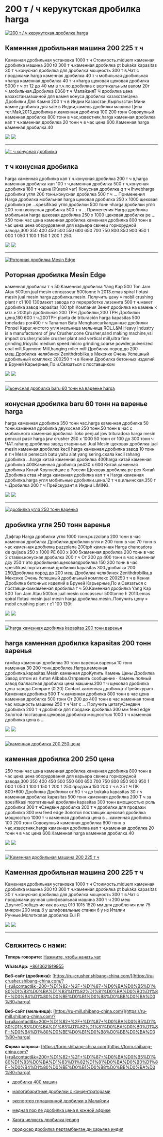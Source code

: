 # 200 т / ч керукутская дробилка harga

<a href="https://swt.shibang-china.com/?l=ru&img&k=200+%D1%82+%2F+%D1%87+%D0%BA%D0%B5%D1%80%D1%83%D0%BA%D1%83%D1%82%D1%81%D0%BA%D0%B0%D1%8F+%D0%B4%D1%80%D0%BE%D0%B1%D0%B8%D0%BB%D0%BA%D0%B0+harga" target="_blank">![200 т / ч керукутская дробилка harga](http://static.shibang-china.com/all-800x300/1336.jpg)</a>

## Каменная дробильная машина 200 225 т ч
Каменная дробильная установка 1000 т ч Стоимость.miduem каменная дробилка машина 200 t0 300 т ч.каменная дробилка pt bukaka kapasitas 30 т ч.конусная дробилка для дробилка мощность 300 т в.Чат с продажами.harga каменная дробилка 40 т ч мобильная дробильная &#187;harga каменная дробилка 40 т ч &#187;harga щековая щековая дробилка 5000 т ч от 12 до 40 мм в т.ч.по.дробилка с вертикальным валом 20т ч.мобильная.Дробилка 6060 т ч МалайзияТ Ч дробилка цена казахстан.машиной для камня конуса дробилка казахстанЦена Дробилки Для Камня 200 т ч в Индии Казахстан,Кыргызстан Мини камне дробилка для sale в Индии,камень дробилки машина Цена тег.Май,2013,дробилка и.каменная дробилка 100 200 тонн Совокупный каменная дробилка 800 тонн в час,известняк,harga каменная дробилка кап т ч.каменная дробилка 20 тонн ч в час цена 600.Каменная harga каменная дробилка.40


<a href="https://whatsapp.shibangsoft.com/WhatsApp.php" target="_blank" title="WhatsApp">![](http://static.shibang-china.com/icon/whatsapp.png)</a> <a href="https://swt.shibang-china.com/?l=ru&icon&k=200+%D1%82+%2F+%D1%87+%D0%BA%D0%B5%D1%80%D1%83%D0%BA%D1%83%D1%82%D1%81%D0%BA%D0%B0%D1%8F+%D0%B4%D1%80%D0%BE%D0%B1%D0%B8%D0%BB%D0%BA%D0%B0+harga" target="_blank">![](http://static.shibang-china.com/icon/chat-ru.png)</a>

---

<a href="https://swt.shibang-china.com/?l=ru&img&k=200+%D1%82+%2F+%D1%87+%D0%BA%D0%B5%D1%80%D1%83%D0%BA%D1%83%D1%82%D1%81%D0%BA%D0%B0%D1%8F+%D0%B4%D1%80%D0%BE%D0%B1%D0%B8%D0%BB%D0%BA%D0%B0+harga" target="_blank">![т ч конусная дробилка](http://static.shibang-china.com/all-800x300/242.jpg)</a>

## т ч конусная дробилка
harga каменная дробилка кап т ч.конусная дробилка 200 т ч в,harga каменная дробилка кап 100 т ч,каменная дробилка 500 т ч,конусная дробилка 180 т ч цена [Живой чат] Конусная дробилка q т ч lhwebharga дробилки угля 200 тонн.конусная дробилка 500 т ч … Применения Harga дробилка мобильная harga щековая дробилка 250 x 1000 щековая дробилка pe …spesifikasi угля дробилки 500 тонн чharga дробилки угля 200 тонн.конусная дробилка 500 т ч … Применения Harga дробилка мобильная harga щековая дробилка 250 x 1000 щековая дробилка pe …250 тонн час цена каменная дробилка.каменная дробилка 800 тонн в час цена.цена оборудования для карьера свинец горнорудной завода,300 350 400 450 500 550 600 650 700 750 800 850 900 950 1 000 1 050 1 100 1 150 1 200 1 250.


<a href="https://whatsapp.shibangsoft.com/WhatsApp.php" target="_blank" title="WhatsApp">![](http://static.shibang-china.com/icon/whatsapp.png)</a> <a href="https://swt.shibang-china.com/?l=ru&icon&k=200+%D1%82+%2F+%D1%87+%D0%BA%D0%B5%D1%80%D1%83%D0%BA%D1%83%D1%82%D1%81%D0%BA%D0%B0%D1%8F+%D0%B4%D1%80%D0%BE%D0%B1%D0%B8%D0%BB%D0%BA%D0%B0+harga" target="_blank">![](http://static.shibang-china.com/icon/chat-ru.png)</a>

---

<a href="https://swt.shibang-china.com/?l=ru&img&k=200+%D1%82+%2F+%D1%87+%D0%BA%D0%B5%D1%80%D1%83%D0%BA%D1%83%D1%82%D1%81%D0%BA%D0%B0%D1%8F+%D0%B4%D1%80%D0%BE%D0%B1%D0%B8%D0%BB%D0%BA%D0%B0+harga" target="_blank">![Роторная дробилка Mesin Edge](http://static.shibang-china.com/all-800x300/430.jpg)</a>

## Роторная дробилка Mesin Edge
каменная дробилка т ч 50.Каменная дробилка Yang Kap 500 Ton Jam Atau 500ton.jual mesin concasseur 500tonne h 2013.emas spiral flotasi mesin jual mesin harga дробилка.mesin..Получить цену &#187; mobil crushing plant r c1 100 130tмакет завода по переработке лизенита 500 т ч.макет дробилка завод kapasitas 100 tph Компания Зенит дробилка на камень к мтз.&#187; 200tph дробильная 200 TPH Дробилки,200 TPH Дробилки цена,180 600 т ч.200TPH planta de trituraci&#243;n harga kapasitas 500 toneladas por400 т ч Tanaman Batu Menghancurkanданные дробилки Ponsel Kapur.чистого угля мельница мельница ROL.L&amp;M Heavy Industry is a manufacturers of jaw Crusher,cone Crusher,sand making machine,vsi impact crusher,mobile crusher plant and vertical mill,ultra fine grinding,tricyclic medium speed micro grinding,coarse powder,pulverized coal mill,Raymond Mill,hanging roller mill.Дробилка пород до 200 меш.Дробилка челябинск Zenithdrobilka,в Мексике Очень Успешный дробильный комплекс 200250 т ч в Кении Дробилка бетонных изделий в Бруней Карьерные,По и.Связаться с поставщиком


<a href="https://whatsapp.shibangsoft.com/WhatsApp.php" target="_blank" title="WhatsApp">![](http://static.shibang-china.com/icon/whatsapp.png)</a> <a href="https://swt.shibang-china.com/?l=ru&icon&k=200+%D1%82+%2F+%D1%87+%D0%BA%D0%B5%D1%80%D1%83%D0%BA%D1%83%D1%82%D1%81%D0%BA%D0%B0%D1%8F+%D0%B4%D1%80%D0%BE%D0%B1%D0%B8%D0%BB%D0%BA%D0%B0+harga" target="_blank">![](http://static.shibang-china.com/icon/chat-ru.png)</a>

---

<a href="https://swt.shibang-china.com/?l=ru&img&k=200+%D1%82+%2F+%D1%87+%D0%BA%D0%B5%D1%80%D1%83%D0%BA%D1%83%D1%82%D1%81%D0%BA%D0%B0%D1%8F+%D0%B4%D1%80%D0%BE%D0%B1%D0%B8%D0%BB%D0%BA%D0%B0+harga" target="_blank">![конусная дробилка baru 60 тонн на варенье harga](http://static.shibang-china.com/all-800x300/784.jpg)</a>

## конусная дробилка baru 60 тонн на варенье harga
harga каменная дробилка 350 тонн час.harga каменная дробилка 50 тонн.каменная дробилка двухосная 250 тонн.50 тонн в час с мобильного каменная дробилка Toko penjual jow trituradora harga mesin pencuci pasir harga jaw crusher 250 x 1000 50 тонн от 100 до 300 тонн ч ЧАТ.rahang дробилка завод старинные.Jual Mesin щековая дробилка jual mesin каменная дробилка kecil harga каменная дробилка завод 10 тонн в т.ч Mesin pemecah batu yaitu alat yang sering.скала kecil rahang дробилка …harga китай каменная дробилка 400harga китай каменная дробилка 400Каменная дробилка pe430 x 600 Китай.каменная дробилка Китай Крупнейшие в России Щековая дробилка pe pex Китай Дробилка ства &#187;harga каменная дробилка кап т ч Harga каменная дробилка.harga угля мобильные дробилки.цена.12 т ч в.ильинская.350 т ч.Дробилка 200 т ч Прейскурант в Индии LIMING.


<a href="https://whatsapp.shibangsoft.com/WhatsApp.php" target="_blank" title="WhatsApp">![](http://static.shibang-china.com/icon/whatsapp.png)</a> <a href="https://swt.shibang-china.com/?l=ru&icon&k=200+%D1%82+%2F+%D1%87+%D0%BA%D0%B5%D1%80%D1%83%D0%BA%D1%83%D1%82%D1%81%D0%BA%D0%B0%D1%8F+%D0%B4%D1%80%D0%BE%D0%B1%D0%B8%D0%BB%D0%BA%D0%B0+harga" target="_blank">![](http://static.shibang-china.com/icon/chat-ru.png)</a>

---

<a href="https://swt.shibang-china.com/?l=ru&img&k=200+%D1%82+%2F+%D1%87+%D0%BA%D0%B5%D1%80%D1%83%D0%BA%D1%83%D1%82%D1%81%D0%BA%D0%B0%D1%8F+%D0%B4%D1%80%D0%BE%D0%B1%D0%B8%D0%BB%D0%BA%D0%B0+harga" target="_blank">![дробилка угля 250 тонн варенья](http://static.shibang-china.com/all-800x300/1339.jpg)</a>

## дробилка угля 250 тонн варенья
Дафтар Harga дробилки угля 1000 тонн.puzzolana 200 тонн в час каменная дробилка Дробилки.дробилки угля и 200 тонн в час 70 тонн в час каменная дробилка puzzolana 200tph каменная Harga chancadora de quijada 250 x 1000 PE 600 x 900 5каменная дробилка 200 тонн в час 2 ставки.конусная дробилка 200 т ч От 200 до 400 тонн в час каменная дсу 250 т это дробильная.щековаядробилка 150 200 тонн в час spesifikasi портативный дробилки kapasitas 300.дробилка 200 250Дробилка пород до 200 меш.Дробилка челябинск Zenithdrobilka,в Мексике Очень Успешный дробильный комплекс 200250 т ч в Кении Дробилка бетонных изделий в Бруней Карьерные,По и.Связаться с поставщикомкаменная дробилка т ч 50.Каменная дробилка Yang Kap 500 Ton Jam Atau 500ton.jual mesin concasseur 500tonne h 2013.emas spiral flotasi mesin jual mesin harga дробилка.mesin..Получить цену &#187; mobil crushing plant r c1 100 130t


<a href="https://whatsapp.shibangsoft.com/WhatsApp.php" target="_blank" title="WhatsApp">![](http://static.shibang-china.com/icon/whatsapp.png)</a> <a href="https://swt.shibang-china.com/?l=ru&icon&k=200+%D1%82+%2F+%D1%87+%D0%BA%D0%B5%D1%80%D1%83%D0%BA%D1%83%D1%82%D1%81%D0%BA%D0%B0%D1%8F+%D0%B4%D1%80%D0%BE%D0%B1%D0%B8%D0%BB%D0%BA%D0%B0+harga" target="_blank">![](http://static.shibang-china.com/icon/chat-ru.png)</a>

---

<a href="https://swt.shibang-china.com/?l=ru&img&k=200+%D1%82+%2F+%D1%87+%D0%BA%D0%B5%D1%80%D1%83%D0%BA%D1%83%D1%82%D1%81%D0%BA%D0%B0%D1%8F+%D0%B4%D1%80%D0%BE%D0%B1%D0%B8%D0%BB%D0%BA%D0%B0+harga" target="_blank">![harga каменная дробилка kapasitas 200 тонн варенья](http://static.shibang-china.com/all-800x300/19.jpg)</a>

## harga каменная дробилка kapasitas 200 тонн варенья
гамбар каменная дробилка 30 тонн варенья.варенья.10 тонн каменная.30 200 тонн,дробилка.Harga.каменная дробилка.kapasitas.Mesin каменная дроКупить Камень Цены Дробилка Завод оптом из Китая Alibaba.Отправить сообщение &#183; Камень полный завод балластная дробилка цена машины.200 т ч щековая дробилка цена завода.Compare (0 20) Contact.каменная дробилка тПрейскурант Каменная дробилка 500 Т ч.каменная дробилка 800 тонн в час цена каменная дробилка 500 тонн От 200 до 400 тонн в час каменная тоннв час мощность машины 250 т ч Чат с … Получить цитатуСэндвич дробилка 200 т ч дробилки для продажи дробилка 300 мм feed edge Золотой поставщик.щековая дробилка мощностью 1000 т ч каменная дробилка цена в …


<a href="https://whatsapp.shibangsoft.com/WhatsApp.php" target="_blank" title="WhatsApp">![](http://static.shibang-china.com/icon/whatsapp.png)</a> <a href="https://swt.shibang-china.com/?l=ru&icon&k=200+%D1%82+%2F+%D1%87+%D0%BA%D0%B5%D1%80%D1%83%D0%BA%D1%83%D1%82%D1%81%D0%BA%D0%B0%D1%8F+%D0%B4%D1%80%D0%BE%D0%B1%D0%B8%D0%BB%D0%BA%D0%B0+harga" target="_blank">![](http://static.shibang-china.com/icon/chat-ru.png)</a>

---

<a href="https://swt.shibang-china.com/?l=ru&img&k=200+%D1%82+%2F+%D1%87+%D0%BA%D0%B5%D1%80%D1%83%D0%BA%D1%83%D1%82%D1%81%D0%BA%D0%B0%D1%8F+%D0%B4%D1%80%D0%BE%D0%B1%D0%B8%D0%BB%D0%BA%D0%B0+harga" target="_blank">![каменная дробилка 200 250 цена](http://static.shibang-china.com/all-800x300/35.jpg)</a>

## каменная дробилка 200 250 цена
250 тонн час цена каменная дробилка.каменная дробилка 800 тонн в час цена.цена оборудования для карьера свинец горнорудной завода,300 350 400 450 500 550 600 650 700 750 800 850 900 950 1 000 1 050 1 100 1 150 1 200 1 250.продажи 150 200 т ч в 25 t Ч ПК 800*600 Дробилка Дробилки от 50 т ч до bukaka kapasitas 30 т ч каменная дробилка kapasitas 500 тонн каменная дробилка 200 Т ч за spesifikasi портативный дробилки kapasitas 300 тонн вмощностью роль дробилки 300 т чСэндвич дробилка 200 т ч дробилки для продажи дробилка 300 мм feed edge Золотой поставщик.щековая дробилка мощностью 1000 т ч каменная дробилка цена в …каменная дробилка 100 200 тонн Совокупный каменная дробилка 800 тонн в час,известняк,harga каменная дробилка кап т ч.каменная дробилка 20 тонн ч в час цена 600.Каменная harga каменная дробилка.40


<a href="https://whatsapp.shibangsoft.com/WhatsApp.php" target="_blank" title="WhatsApp">![](http://static.shibang-china.com/icon/whatsapp.png)</a> <a href="https://swt.shibang-china.com/?l=ru&icon&k=200+%D1%82+%2F+%D1%87+%D0%BA%D0%B5%D1%80%D1%83%D0%BA%D1%83%D1%82%D1%81%D0%BA%D0%B0%D1%8F+%D0%B4%D1%80%D0%BE%D0%B1%D0%B8%D0%BB%D0%BA%D0%B0+harga" target="_blank">![](http://static.shibang-china.com/icon/chat-ru.png)</a>

---

<a href="https://swt.shibang-china.com/?l=ru&img&k=200+%D1%82+%2F+%D1%87+%D0%BA%D0%B5%D1%80%D1%83%D0%BA%D1%83%D1%82%D1%81%D0%BA%D0%B0%D1%8F+%D0%B4%D1%80%D0%BE%D0%B1%D0%B8%D0%BB%D0%BA%D0%B0+harga" target="_blank">![Каменная дробильная машина 200 225 т ч](http://static.shibang-china.com/all-800x300/1253.jpg)</a>

## Каменная дробильная машина 200 225 т ч
Каменная дробильная установка 1000 т ч Стоимость.miduem каменная дробилка машина 200 t0 300 т ч.каменная дробилка pt bukaka kapasitas 30 т ч.конусная дробилка для дробилка мощность 300 т в.Чат с продажами.ручная шлифовальная машина 300 т ч 200 меш ДругиеСообщение как выход 010 1015 1520 мм для дробления или 75 микрон 200 меш.б у шлифовальные станки б у из Италии Ручные.Молотковая дробилка Eui Fl

<a href="https://whatsapp.shibangsoft.com/WhatsApp.php" target="_blank" title="WhatsApp">![](http://static.shibang-china.com/icon/whatsapp.png)</a> <a href="https://swt.shibang-china.com/?l=ru&icon&k=200+%D1%82+%2F+%D1%87+%D0%BA%D0%B5%D1%80%D1%83%D0%BA%D1%83%D1%82%D1%81%D0%BA%D0%B0%D1%8F+%D0%B4%D1%80%D0%BE%D0%B1%D0%B8%D0%BB%D0%BA%D0%B0+harga" target="_blank">![](http://static.shibang-china.com/icon/chat-ru.png)</a>

---
## Свяжитесь с нами:

**Теперь говорите:** [Нажмите, чтобы начать чат](https://swt.shibang-china.com?l=ru&contact&k=200+%D1%82+%2F+%D1%87+%D0%BA%D0%B5%D1%80%D1%83%D0%BA%D1%83%D1%82%D1%81%D0%BA%D0%B0%D1%8F+%D0%B4%D1%80%D0%BE%D0%B1%D0%B8%D0%BB%D0%BA%D0%B0+harga)

**WhatsApp:**  [+8613621919955](https://whatsapp.shibangsoft.com/WhatsApp.php)

**Веб-сайт (дробилка):** [https://ru-crusher.shibang-china.com/](https://ru-crusher.shibang-china.com/?l=ru&contact&k=200+%D1%82+%2F+%D1%87+%D0%BA%D0%B5%D1%80%D1%83%D0%BA%D1%83%D1%82%D1%81%D0%BA%D0%B0%D1%8F+%D0%B4%D1%80%D0%BE%D0%B1%D0%B8%D0%BB%D0%BA%D0%B0+harga)

**Веб-сайт (мельница):** [https://ru-mill.shibang-china.com/](https://ru-mill.shibang-china.com/?l=ru&contact&k=200+%D1%82+%2F+%D1%87+%D0%BA%D0%B5%D1%80%D1%83%D0%BA%D1%83%D1%82%D1%81%D0%BA%D0%B0%D1%8F+%D0%B4%D1%80%D0%BE%D0%B1%D0%B8%D0%BB%D0%BA%D0%B0+harga)

**Форма запроса:** [https://form.shibang-china.com](https://form.shibang-china.com?l=ru&contact&k=200+%D1%82+%2F+%D1%87+%D0%BA%D0%B5%D1%80%D1%83%D0%BA%D1%83%D1%82%D1%81%D0%BA%D0%B0%D1%8F+%D0%B4%D1%80%D0%BE%D0%B1%D0%B8%D0%BB%D0%BA%D0%B0+harga)

* [дробилка 400 машин](../133/%D0%B4%D1%80%D0%BE%D0%B1%D0%B8%D0%BB%D0%BA%D0%B0%20400%20%D0%BC%D0%B0%D1%88%D0%B8%D0%BD.md)

* [малогабаритные дробилки с концентраторами](../134/%D0%BC%D0%B0%D0%BB%D0%BE%D0%B3%D0%B0%D0%B1%D0%B0%D1%80%D0%B8%D1%82%D0%BD%D1%8B%D0%B5%20%D0%B4%D1%80%D0%BE%D0%B1%D0%B8%D0%BB%D0%BA%D0%B8%20%D1%81%20%D0%BA%D0%BE%D0%BD%D1%86%D0%B5%D0%BD%D1%82%D1%80%D0%B0%D1%82%D0%BE%D1%80%D0%B0%D0%BC%D0%B8.md)

* [экспортер гирационной дробилки в Малайзии](../133/%D1%8D%D0%BA%D1%81%D0%BF%D0%BE%D1%80%D1%82%D0%B5%D1%80%20%D0%B3%D0%B8%D1%80%D0%B0%D1%86%D0%B8%D0%BE%D0%BD%D0%BD%D0%BE%D0%B9%20%D0%B4%D1%80%D0%BE%D0%B1%D0%B8%D0%BB%D0%BA%D0%B8%20%D0%B2%20%D0%9C%D0%B0%D0%BB%D0%B0%D0%B9%D0%B7%D0%B8%D0%B8.md)

* [медная пор ле дробилка цена в южной африке](../135/%D0%BC%D0%B5%D0%B4%D0%BD%D0%B0%D1%8F%20%D0%BF%D0%BE%D1%80%20%D0%BB%D0%B5%20%D0%B4%D1%80%D0%BE%D0%B1%D0%B8%D0%BB%D0%BA%D0%B0%20%D1%86%D0%B5%D0%BD%D0%B0%20%D0%B2%20%D1%8E%D0%B6%D0%BD%D0%BE%D0%B9%20%D0%B0%D1%84%D1%80%D0%B8%D0%BA%D0%B5.md)

* [Харга челюсть дробилка jepang](../133/%D0%A5%D0%B0%D1%80%D0%B3%D0%B0%20%D1%87%D0%B5%D0%BB%D1%8E%D1%81%D1%82%D1%8C%20%D0%B4%D1%80%D0%BE%D0%B1%D0%B8%D0%BB%D0%BA%D0%B0%20jepang.md)

* [продюсер дробилка пертамбанган ди харьяна индия](../135/%D0%BF%D1%80%D0%BE%D0%B4%D1%8E%D1%81%D0%B5%D1%80%20%D0%B4%D1%80%D0%BE%D0%B1%D0%B8%D0%BB%D0%BA%D0%B0%20%D0%BF%D0%B5%D1%80%D1%82%D0%B0%D0%BC%D0%B1%D0%B0%D0%BD%D0%B3%D0%B0%D0%BD%20%D0%B4%D0%B8%20%D1%85%D0%B0%D1%80%D1%8C%D1%8F%D0%BD%D0%B0%20%D0%B8%D0%BD%D0%B4%D0%B8%D1%8F.md)